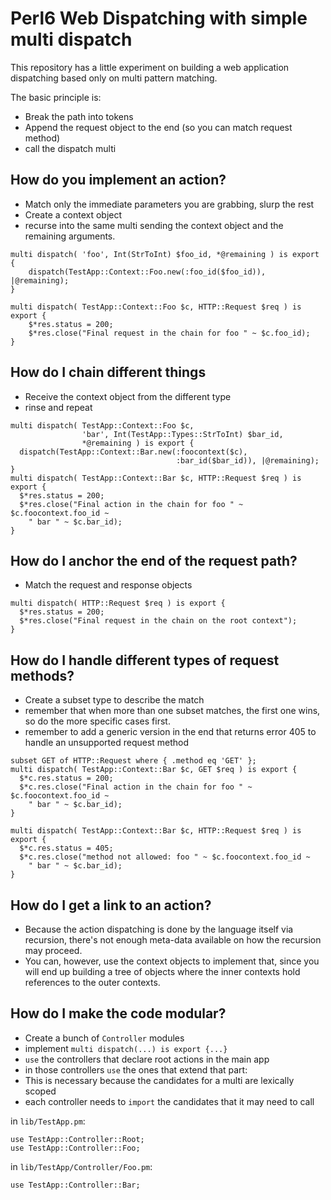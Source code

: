# Perl6 Web Dispatching with simple multi dispatch

This repository has a little experiment on building a web application
dispatching based only on multi pattern matching.

The basic principle is:

 * Break the path into tokens
 * Append the request object to the end (so you can match request method)
 * call the dispatch multi

## How do you implement an action?

 * Match only the immediate parameters you are grabbing, slurp the rest
 * Create a context object
 * recurse into the same multi sending the context object and the remaining arguments.

```
multi dispatch( 'foo', Int(StrToInt) $foo_id, *@remaining ) is export {
    dispatch(TestApp::Context::Foo.new(:foo_id($foo_id)), |@remaining);
}

multi dispatch( TestApp::Context::Foo $c, HTTP::Request $req ) is export {
    $*res.status = 200;
    $*res.close("Final request in the chain for foo " ~ $c.foo_id);
}
```

## How do I chain different things

 * Receive the context object from the different type
 * rinse and repeat

```
multi dispatch( TestApp::Context::Foo $c,
                'bar', Int(TestApp::Types::StrToInt) $bar_id,
                *@remaining ) is export {
  dispatch(TestApp::Context::Bar.new(:foocontext($c),
                                     :bar_id($bar_id)), |@remaining);
}
multi dispatch( TestApp::Context::Bar $c, HTTP::Request $req ) is export {
  $*res.status = 200;
  $*res.close("Final action in the chain for foo " ~ $c.foocontext.foo_id ~
    " bar " ~ $c.bar_id);
}
```

## How do I anchor the end of the request path?

 * Match the request and response objects

```
multi dispatch( HTTP::Request $req ) is export {
  $*res.status = 200;
  $*res.close("Final request in the chain on the root context");
}
```

## How do I handle different types of request methods?

 * Create a subset type to describe the match
 * remember that when more than one subset matches, the first one wins, so do the more specific cases first.
 * remember to add a generic version in the end that returns error 405 to handle an unsupported request method

```
subset GET of HTTP::Request where { .method eq 'GET' };
multi dispatch( TestApp::Context::Bar $c, GET $req ) is export {
  $*c.res.status = 200;
  $*c.res.close("Final action in the chain for foo " ~ $c.foocontext.foo_id ~
    " bar " ~ $c.bar_id);
}

multi dispatch( TestApp::Context::Bar $c, HTTP::Request $req ) is export {
  $*c.res.status = 405;
  $*c.res.close("method not allowed: foo " ~ $c.foocontext.foo_id ~
    " bar " ~ $c.bar_id);
}
```

## How do I get a link to an action?

 * Because the action dispatching is done by the language itself via
   recursion, there's not enough meta-data available on how the
   recursion may proceed.
 * You can, however, use the context objects to implement that, since you will end up building a tree of objects where the inner contexts hold references to the outer contexts.

## How do I make the code modular?

 * Create a bunch of `Controller` modules
 * implement `multi dispatch(...) is export {...}`
 * `use` the controllers that declare root actions in the main app
 * in those controllers `use` the ones that extend that part:
 * This is necessary because the candidates for a multi are lexically scoped
 * each controller needs to `import` the candidates that it may need to call

in `lib/TestApp.pm`:
```
use TestApp::Controller::Root;
use TestApp::Controller::Foo;
```

in `lib/TestApp/Controller/Foo.pm`:
```
use TestApp::Controller::Bar;
```

